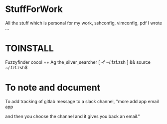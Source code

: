 # StuffForWork
All the stuff which is personal for my work, sshconfig, vimconfig, pdf I wrote ...


# TOINSTALL
Fuzzyfinder coool ++
Ag the_silver_searcher
 [ -f ~/.fzf.zsh ] && source ~/.fzf.zsh$      
 
 # To note and document
 To add tracking of gitlab message to a slack channel,
"more
add app
email app

and then you choose the channel and it gives you back an email."
